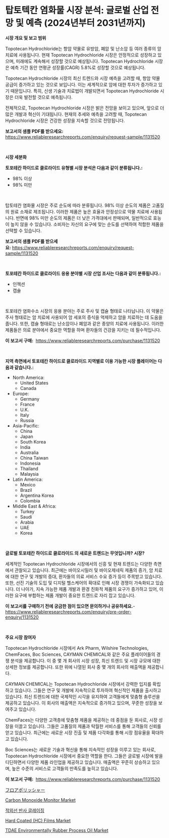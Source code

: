 <p><h1>탑토텍칸 염화물 시장 분석: 글로벌 산업 전망 및 예측 (2024년부터 2031년까지)</h1></p><p><strong>시장 개요 및 보고 범위</strong></p>
<p><p>Topotecan Hydrochloride는 항암 약물로 유방암, 폐암 및 난소암 등 여러 종류의 암 치료에 사용됩니다. 현재 Topotecan Hydrochloride 시장은 안정적으로 성장하고 있으며, 미래에도 계속해서 성장할 것으로 예상됩니다. Topotecan Hydrochloride 시장은 예측 기간 동안 연평균 성장률(CAGR) 5.8%로 성장할 것으로 예상됩니다.</p><p>Topotecan Hydrochloride 시장의 최신 트렌드와 시장 예측을 고려할 때, 항암 약물 공급이 증가하고 있는 것으로 보입니다. 이는 세계적으로 암에 대한 투자가 증가하고 있기 때문입니다. 특히, 신생 기술과 치료법이 개발되면서 Topotecan Hydrochloride 시장은 더욱 발전할 것으로 예측됩니다.</p><p>전체적으로, Topotecan Hydrochloride 시장은 밝은 전망을 보이고 있으며, 앞으로 더 많은 개발과 혁신이 기대됩니다. 현재의 추세와 예측을 고려할 때, Topotecan Hydrochloride 시장은 건강한 성장을 지속할 것으로 전망됩니다.</p></p>
<p><strong>보고서의 샘플 PDF를 받으세요:</strong> <a href="https://www.reliableresearchreports.com/enquiry/request-sample/1131520">https://www.reliableresearchreports.com/enquiry/request-sample/1131520</a></p>
<p>&nbsp;</p>
<p><strong>시장 세분화</strong></p>
<p><strong>토포테칸 하이드로 클로라이드 유형별 시장 분석은 다음과 같이 분류됩니다.:</strong></p>
<p><ul><li>98% 이상</li><li>98% 미만</li></ul></p>
<p>&nbsp;</p>
<p><p>탑토테칸 염화물 시장은 주로 순도에 따라 분류됩니다. 98% 이상 순도의 제품은 고품질의 원료 소재로 제조됩니다. 이러한 제품은 높은 효율과 안정성으로 약물 치료에 사용됩니다. 반면에 98% 미만 순도의 제품은 더 낮은 가격대에서 판매되며, 일반적으로 효능이 높지 않을 수 있습니다. 소비자는 자신의 요구에 맞는 순도를 선택하여 적합한 제품을 선택할 수 있습니다.</p></p>
<p><strong>보고서의 샘플 PDF를 받으세요:</strong>&nbsp;<a href="https://www.reliableresearchreports.com/enquiry/request-sample/1131520">https://www.reliableresearchreports.com/enquiry/request-sample/1131520</a></p>
<p>&nbsp;</p>
<p><strong> 토포테칸 하이드로 클로라이드 응용 분야별 시장 산업 조사는 다음과 같이 분류됩니다.:</strong></p>
<p><ul><li>인젝션</li><li>캡슐</li></ul></p>
<p>&nbsp;</p>
<p><p>토포테칸 염화수소 시장의 응용 분야는 주로 주사 및 캡슐 형태로 나타납니다. 이 약물은 주사 형태로는 암 치료에 사용되어 암 세포의 증식을 억제하고 암을 치료하는 데 도움을 줍니다. 또한, 캡슐 형태로는 난소암이나 폐암과 같은 종양의 치료에 사용됩니다. 이러한 제품들은 의료 분야에서 중요한 역할을 하며 환자들의 건강을 지키는 데 필수적입니다.</p></p>
<p><strong>이 보고서 구매:</strong>&nbsp; <a href="https://www.reliableresearchreports.com/purchase/1131520">https://www.reliableresearchreports.com/purchase/1131520</a></p>
<p>&nbsp;</p>
<p><strong>지역 측면에서 토포테칸 하이드로 클로라이드 지역별로 이용 가능한 시장 플레이어는 다음과 같습니다.:</strong></p>
<p><ul>
    <li>
        North America:
        <ul>
            <li>United States</li>
            <li>Canada</li>
        </ul>
    </li>
    <li>
        Europe:
        <ul>
            <li>Germany</li>
            <li>France</li>
            <li>U.K.</li>
            <li>Italy</li>
            <li>Russia</li>
        </ul>
    </li>
    <li>
        Asia-Pacific:
        <ul>
            <li>China</li>
            <li>Japan</li>
            <li>South Korea</li>
            <li>India</li>
            <li>Australia</li>
            <li>China Taiwan</li>
            <li>Indonesia</li>
            <li>Thailand</li>
            <li>Malaysia</li>
        </ul>
    </li>
    <li>
        Latin America:
        <ul>
            <li>Mexico</li>
            <li>Brazil</li>
            <li>Argentina Korea</li>
            <li>Colombia</li>
        </ul>
    </li>
    <li>
        Middle East & Africa:
        <ul>
            <li>Turkey</li>
            <li>Saudi</li>
            <li>Arabia</li>
            <li>UAE</li>
            <li>Korea</li>
        </ul>
    </li>
    </ul></p>
<p>&nbsp;</p>
<p><strong>글로벌 토포테칸 하이드로 클로라이드 의 새로운 트렌드는 무엇입니까? 시장?</strong></p>
<p><p>세계적인 Topotecan Hydrochloride 시장에서의 신흥 및 현재 트렌드는 다양한 측면에서 관찰되고 있습니다. 최근에는 바이오시밀러 및 바이오제네릭 제품의 증가, 암 치료에 대한 연구 및 개발의 증대, 환자들의 의료 서비스 수요 증가 등이 주목받고 있습니다. 또한, 선진 기술의 도입 및 디지털 헬스케어의 확대로 인해 시장 경쟁이 가속화되고 있습니다. 더 나아가, 지속 가능한 제품 개발과 환경 친화적 제품의 요구가 증가하고 있어, 이러한 요구에 부합하는 제품 개발이 중요한 트렌드로 자리 잡고 있습니다.</p></p>
<p><strong>이 보고서를 구매하기 전에 궁금한 점이 있으면 문의하거나 공유하세요.</strong>- <a href="https://www.reliableresearchreports.com/enquiry/pre-order-enquiry/1131520">https://www.reliableresearchreports.com/enquiry/pre-order-enquiry/1131520</a></p>
<p>&nbsp;</p>
<p><strong>주요 시장 참여자</strong></p>
<p><p>Topotecan Hydrochloride 시장에서 Ark Pharm, Wilshire Technologies, ChemFaces, Boc Sciences, CAYMAN CHEMICAL와 같은 주요 플레이어들의 경쟁 분석을 제공합니다. 이 중 몇 개 회사의 시장 성장, 최신 트렌드 및 시장 규모에 대한 상세한 정보를 제공합니다. 또한 위에 나열된 회사 중 몇 개의 회사의 매출액을 제공합니다.</p><p>CAYMAN CHEMICAL는 Topotecan Hydrochloride 시장에서 강력한 입지를 확립하고 있습니다. 그들은 연구 및 개발에 지속적으로 투자하여 혁신적인 제품을 출시하고 있습니다. 최신 트렌드에 대한 국제적인 시각을 유지하여 고객들에게 맞춤형 솔루션을 제공하고 있습니다. 이 회사의 매출액은 지속적으로 증가하고 있으며, 꾸준한 성장을 보여주고 있습니다.</p><p>ChemFaces는 다양한 고객층에 맞춤형 제품을 제공하는 데 중점을 둔 회사로, 시장 성장을 이끌고 있습니다. 그들은 고품질의 제품과 탁월한 서비스를 통해 고객들의 신뢰를 얻고 있습니다. 최근에는 새로운 시장 진출 및 제품 다각화를 통해 시장 점유율을 확대하고 있습니다.</p><p>Boc Sciences는 새로운 기술과 혁신을 통해 지속적인 성장을 이루고 있는 회사로, Topotecan Hydrochloride 시장에서 중요한 역할을 한다. 그들은 글로벌 시장에 발을 디딘하면서 다양한 제품 라인업을 제공하고 있습니다. 매출액은 꾸준히 상승하고 있으며, 높은 수준의 서비스로 고객들의 만족도를 높히고 있습니다.</p></p>
<p><strong>이 보고서 구매:</strong>&nbsp;&nbsp;<a href="https://www.reliableresearchreports.com/purchase/1131520">https://www.reliableresearchreports.com/purchase/1131520</a></p>
<p><p><a href="https://github.com/ycmtqqhvk3273/Market-Research-Report-List-1/blob/main/3806754236.md">フロアポリッシャー</a></p><p><a href="https://issuu.com/reportprime-2/docs/carbon-monoxide-monitor-market-size-2030.pptx">Carbon Monoxide Monitor Market</a></p><p><a href="https://github.com/lkwggful07722/Market-Research-Report-List-1/blob/main/6063721194648.md">적외선 반사 글레이징</a></p><p><a href="https://issuu.com/reportprime-2/docs/hard-coated-hc-films-market-size-2030.pptx">Hard Coated (HC) Films Market</a></p><p><a href="https://github.com/ashepherd82/Market-Research-Report-List-3/blob/main/tdae-environmentally-rubber-process-oil-market.md">TDAE Environmentally Rubber Process Oil Market</a></p></p>
